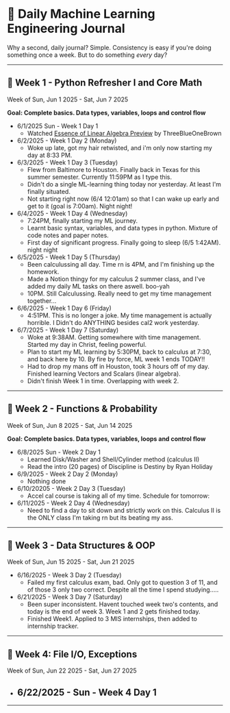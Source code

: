 # 📘 Daily Machine Learning Engineering Journal

Why a second, daily journal? Simple. Consistency is easy if you're doing something once a week. But to do something *every* day?

---
## 📅 Week 1 - Python Refresher I and Core Math
Week of Sun, Jun 1 2025 - Sat, Jun 7 2025

**Goal: Complete basics. Data types, variables, loops and control flow**
- 6/1/2025 Sun - Week 1 Day 1
    - Watched [Essence of Linear Algebra Preview](https://www.youtube.com/watch?v=kjBOesZCoqc) by ThreeBlueOneBrown
- 6/2/2025 - Week 1 Day 2 (Monday)
    - Woke up late, got my hair retwisted, and i'm only now starting my day at 8:33 PM. 
- 6/3/2025 - Week 1 Day 3 (Tuesday)
    - Flew from Baltimore to Houston. Finally back in Texas for this summer semester. Currently 11:59PM as I type this. 
    - Didn't do a single ML-learning thing today nor yesterday. At least I'm finally situated. 
    - Not starting right now (6/4 12:01am) so that I can wake up early and get to it (goal is 7:00am). Night night!
- 6/4/2025 - Week 1 Day 4 (Wednesday)
    - 7:24PM, finally starting my ML journey.
    - Learnt basic syntax, variables, and data types in python. Mixture of code notes and paper notes.
    - First day of significant progress. Finally going to sleep (6/5 1:42AM). night night
- 6/5/2025 - Week 1 Day 5 (Thursday)
    - Been calculussing all day. Time rn is 4PM, and I'm finishing up the homework.
    - Made a Notion thingy for my calculus 2 summer class, and I've added my daily ML tasks on there aswell. boo-yah
    - 10PM. Still Calculussing. Really need to get my time management together...
- 6/6/2025 - Week 1 Day 6 (Friday)
    - 4:51PM. This is no longer a joke. My time management is actually horrible. I Didn't do ANYTHING besides cal2 work yesterday.
- 6/7/2025 - Week 1 Day 7 (Saturday)
    - Woke at 9:38AM. Getting somewhere with time management. Started my day in Christ, feeling powerful.
    - Plan to start my ML learning by 5:30PM, back to calculus at 7:30, and back here by 10. By fire by force, ML week 1 ends TODAY!!
    - Had to drop my mans off in Houston, took 3 hours off of my day. Finished learning Vectors and Scalars (linear algebra).
    - Didn't finish Week 1 in time. Overlapping with week 2.
---

## 📅 Week 2 - Functions & Probability
Week of Sun, Jun 8 2025 - Sat, Jun 14 2025

**Goal: Complete basics. Data types, variables, loops and control flow**
- 6/8/2025 Sun - Week 2 Day 1
    - Learned Disk/Washer and Shell/Cylinder method (calculus II)
    - Read the intro (20 pages) of Discipline is Destiny by Ryan Holiday
- 6/9/2025 - Week 2 Day 2 (Monday)
    - Nothing done
- 6/10/20205 - Week 2 Day 3 (Tuesday)
    - Accel cal course is taking all of my time. Schedule for tomorrow:
- 6/11/2025 - Week 2 Day 4 (Wednesday)
    - Need to find a day to sit down and strictly work on this. Calculus II is the ONLY class I'm taking rn but its beating my ass.
---


## 📅 Week 3 - Data Structures & OOP
Week of Sun, Jun 15 2025 - Sat, Jun 21 2025

- 6/16/2025 - Week 3 Day 2 (Tuesday)
    - Failed my first calculus exam, bad. Only got to question 3 of 11, and of those 3 only two correct. Despite all the time I spend studying.....
- 6/21/2025 - Week 3 Day 7 (Saturday)
    - Been super inconsistent. Havent touched week two's contents, and today is the end of week 3. Week 1 and 2 gets finished today.
    - Finished Week1. Applied to 3 MIS internships, then added to internship tracker.

---

## 📅 Week 4: File I/O, Exceptions
Week of Sun, Jun 22 2025 - Sat, Jun 27 2025

- 6/22/2025 - Sun - Week 4 Day 1
    - 

---
